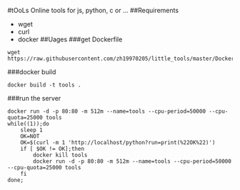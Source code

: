 #tOoLs
Online tools for js, python, c or ...
##Requirements
+ wget
+ curl
+ docker
##Uages
###get Dockerfile
```
wget https://raw.githubusercontent.com/zh19970205/little_tools/master/Dockerfile
```
###docker build
```
docker build -t tools .
```
###run the server
```
docker run -d -p 80:80 -m 512m --name=tools --cpu-period=50000 --cpu-quota=25000 tools
while((1));do
	sleep 1
	OK=NOT
	OK=$(curl -m 1 'http://localhost/python?run=print(%22OK%22)')
	if [ $OK != OK];then
		docker kill tools
		docker run -d -p 80:80 -m 512m --name=tools --cpu-period=50000 --cpu-quota=25000 tools
	fi
done;
```
